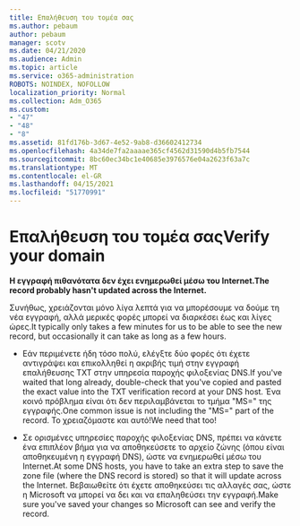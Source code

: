 ```yaml
---
title: Επαλήθευση του τομέα σας
ms.author: pebaum
author: pebaum
manager: scotv
ms.date: 04/21/2020
ms.audience: Admin
ms.topic: article
ms.service: o365-administration
ROBOTS: NOINDEX, NOFOLLOW
localization_priority: Normal
ms.collection: Adm_O365
ms.custom:
- "47"
- "48"
- "8"
ms.assetid: 81fd176b-3d67-4e52-9ab8-d36602412734
ms.openlocfilehash: 4a34de7fa2aaaae365cf4562d31590d4b5fb7544
ms.sourcegitcommit: 8bc60ec34bc1e40685e3976576e04a2623f63a7c
ms.translationtype: MT
ms.contentlocale: el-GR
ms.lasthandoff: 04/15/2021
ms.locfileid: "51770991"
---
```

# <a name="verify-your-domain"></a><span data-ttu-id="6a882-102">Επαλήθευση του τομέα σας</span><span class="sxs-lookup"><span data-stu-id="6a882-102">Verify your domain</span></span>

 <span data-ttu-id="6a882-103">**Η εγγραφή πιθανότατα δεν έχει ενημερωθεί μέσω του Internet.**</span><span class="sxs-lookup"><span data-stu-id="6a882-103">**The record probably hasn't updated across the Internet.**</span></span>
  
<span data-ttu-id="6a882-104">Συνήθως, χρειάζονται μόνο λίγα λεπτά για να μπορέσουμε να δούμε τη νέα εγγραφή, αλλά μερικές φορές μπορεί να διαρκέσει έως και λίγες ώρες.</span><span class="sxs-lookup"><span data-stu-id="6a882-104">It typically only takes a few minutes for us to be able to see the new record, but occasionally it can take as long as a few hours.</span></span> 
  
- <span data-ttu-id="6a882-105">Εάν περιμένετε ήδη τόσο πολύ, ελέγξτε δύο φορές ότι έχετε αντιγράψει και επικολληθεί η ακριβής τιμή στην εγγραφή επαλήθευσης TXT στην υπηρεσία παροχής φιλοξενίας DNS.</span><span class="sxs-lookup"><span data-stu-id="6a882-105">If you've waited that long already, double-check that you've copied and pasted the exact value into the TXT verification record at your DNS host.</span></span> <span data-ttu-id="6a882-106">Ένα κοινό πρόβλημα είναι ότι δεν περιλαμβάνεται το τμήμα "MS=" της εγγραφής.</span><span class="sxs-lookup"><span data-stu-id="6a882-106">One common issue is not including the "MS=" part of the record.</span></span> <span data-ttu-id="6a882-107">Το χρειαζόμαστε και αυτό!</span><span class="sxs-lookup"><span data-stu-id="6a882-107">We need that too!</span></span>

- <span data-ttu-id="6a882-108">Σε ορισμένες υπηρεσίες παροχής φιλοξενίας DNS, πρέπει να κάνετε ένα επιπλέον βήμα για να αποθηκεύσετε το αρχείο ζώνης (όπου είναι αποθηκευμένη η εγγραφή DNS), ώστε να ενημερωθεί μέσω του Internet.</span><span class="sxs-lookup"><span data-stu-id="6a882-108">At some DNS hosts, you have to take an extra step to save the zone file (where the DNS record is stored) so that it will update across the Internet.</span></span> <span data-ttu-id="6a882-109">Βεβαιωθείτε ότι έχετε αποθηκεύσει τις αλλαγές σας, ώστε η Microsoft να μπορεί να δει και να επαληθεύσει την εγγραφή.</span><span class="sxs-lookup"><span data-stu-id="6a882-109">Make sure you've saved your changes so Microsoft can see and verify the record.</span></span>
